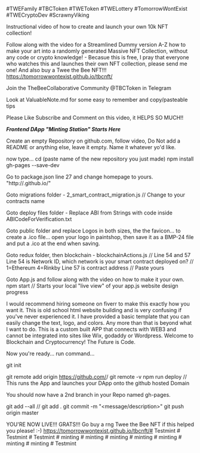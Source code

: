 #TWEFamily #TBCToken #TWEToken #TWELottery #TomorrowWontExist #TWECryptoDev #ScrawnyViking

Instructional video of how to create and launch your own 10k NFT collection!

Follow along with the video for a Streamlined Dummy version A-Z how to make your art into a randomly generated Massive NFT Collection, without any code or crypto knowledge! - Becasue this is free, I pray that everyone who watches this and launches their own NFT collection, please send me one! And also buy a Twee the Bee NFT!!! https://tomorrowwontexist.github.io/tbcnft/

Join the TheBeeCollaborative Community @TBCToken in Telegram

Look at ValuableNote.md for some easy to remember and copy/pasteable tips

Please Like Subscribe and Comment on this video, it HELPS SO MUCH!!

***Frontend DApp "Minting Station" Starts Here***

Create an empty Repository on github.com, follow video, Do Not add a README or anything else, leave it empty. Name it whatever yo'd like.

now type...
cd (paste name of the new repository you just made)
npm install gh-pages --save-dev

Go to package.json line 27 and change homepage to yours. 
"http://<username>.github.io/<repository>"

Goto migrations folder - 2_smart_contract_migration.js // Change to your contracts name

Goto deploy files folder - Replace ABI from Strings with code inside ABICodeForVerification.txt

Goto public folder and replace Logos in both sizes, the the favicon... to create a .ico file...
open your logo in paintshop, then save it as a BMP-24 file and put a .ico at the end when saving.

Goto redux folder, then blockchain - blockchainActions.js // Line 54 and 57
Line 54 is Network ID, which network is your smart contract deployed on? // 1=Ethereum 4=Rinkby
Line 57 is contract address // Paste yours

Goto App.js and follow along with the video on how to make it your own.
npm start // Starts your local "live view" of your app.js website design progress

I would recommend hiring someone on fiverr to make this exactly how you want it. This is old school html website building and is very confusing if you've never experienced it. I have provided a basic template that you can easily change the text, logo, and colors. Any more than that is beyond what I want to do. This is a custom built APP that connects with WEB3 and cannot be integrated into sites like Wix, godaddy or Wordpress. Welcome to Blockchain and Cryptocurrency! The Future is Code.

Now you're ready...
run command...

git init

git remote add origin https://github.com/<username>/<repository>
git remote -v
npm run deploy // This runs the App and launches your DApp onto the github hosted Domain

You should now have a 2nd branch in your Repo named gh-pages.

git add --all // git add .
git commit -m "<message/description>"
git push origin master

YOU'RE NOW LIVE!!! GRATS!!! Go buy a rng Twee the Bee NFT if this helped you please! :-) 
https://tomorrowwontexist.github.io/tbcnft/#   T e s t m i n t  
 #   T e s t m i n t  
 #   T e s t m i n t  
 #   m i n t i n g  
 #   m i n t i n g  
 #   m i n t i n g  
 #   m i n t i n g  
 #   m i n t i n g  
 #   m i n t i n g  
 #   m i n t i n g  
 #   T e s t m i n t  
 